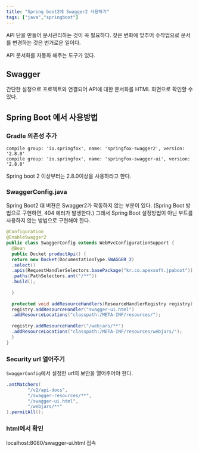 ```yaml
---
title: "Spring boot2에 Swagger2 사용하기"
tags: ["java","springboot"]
---
```

API 단을 만들어 문서관리하는 것이 꼭 필요하다. 
잦은 변화에 맞추어 수작업으로 문서를 변경하는 것은 번거로운 일이다.

API 문서화를 자동화 해주는 도구가 있다. 

## Swagger
간단한 설정으로 프로젝트와 연결되어 API에 대한 문서화를 HTML 화면으로 확인할 수 있다.

## Spring Boot 에서 사용방법

### Gradle 의존성 추가
```
compile group: 'io.springfox', name: 'springfox-swagger2', version: '2.8.0'  
compile group: 'io.springfox', name: 'springfox-swagger-ui', version: '2.8.0'
```
Spring boot 2 이상부터는 2.8.0이상을 사용하라고 한다.

### SwaggerConfig.java
Spring Boot2 대 버젼은 Swagger2가 작동하지 않는 부분이 있다.
(Spring Boot 방법으로 구현하면, 404 에러가 발생한다.)
그래서 Spring Boot 설정방법이 아닌 부트를 사용하지 않는 방법으로 구현해야 한다.
```java java
@Configuration  
@EnableSwagger2  
public class SwaggerConfig extends WebMvcConfigurationSupport {  
  @Bean  
  public Docket productApi() {  
  return new Docket(DocumentationType.SWAGGER_2)  
  .select()  
  .apis(RequestHandlerSelectors.basePackage("kr.co.apexsoft.jpaboot"))  
  .paths(PathSelectors.ant("/**"))  
  .build();  
  
  }  
  
  protected void addResourceHandlers(ResourceHandlerRegistry registry) {  
  registry.addResourceHandler("swagger-ui.html")  
  .addResourceLocations("classpath:/META-INF/resources/");  
  
  registry.addResourceHandler("/webjars/**")  
  .addResourceLocations("classpath:/META-INF/resources/webjars/");  
  }
}
```
### Security url 열어주기
`SwaggerConfig`에서 설정한 url의 보안을 열어주어야 한다.
```java java
.antMatchers(
		"/v2/api-docs",  
		"/swagger-resources/**",  
		"/swagger-ui.html",  
		"/webjars/**"
).permitAll();
```
### html에서 확인
localhost:8080/swagger-ui.html 접속
<!--stackedit_data:
eyJoaXN0b3J5IjpbMTc5MTM1MDY4Nl19
-->
